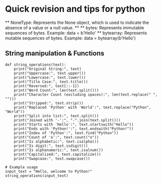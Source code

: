 # Quick revision and tips for python
** NoneType: Represents the None object, which is used to indicate the absence of a value or a null value. **
** bytes: Represents immutable sequences of bytes. Example: data = b'Hello'
** bytearray: Represents mutable sequences of bytes. Example: data = bytearray(b'Hello')

## String manipulation & Functions 
```
def string_operations(text):
    print("Original String:", text)
    print("Uppercase:", text.upper())
    print("Lowercase:", text.lower())
    print("Title Case:", text.title())
    print("Reversed:", text[::-1])
    print("Word Count:", len(text.split()))
    print("Character Count (excluding spaces):", len(text.replace(" ", "")))
    print("Stripped:", text.strip())
    print("Replaced 'Python' with 'World':", text.replace("Python", "World"))
    print("Split into list:", text.split())
    print("Joined with '-':", "-".join(text.split()))
    print("Starts with 'Hello':", text.startswith("Hello"))
    print("Ends with 'Python!':", text.endswith("Python!"))
    print("Index of 'Python':", text.find("Python"))
    print("Count of 'o':", text.count("o"))
    print("Is alphabetic:", text.isalpha())
    print("Is digit:", text.isdigit())
    print("Is alphanumeric:", text.isalnum())
    print("Capitalized:", text.capitalize())
    print("Swapcase:", text.swapcase())

# Example usage
input_text = "Hello, welcome to Python!"
string_operations(input_text)
```

